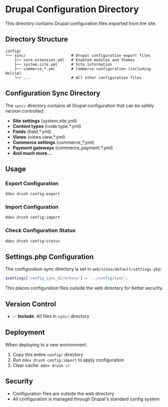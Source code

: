 # Drupal Configuration Directory

This directory contains Drupal configuration files exported from the site.

## Directory Structure

```
config/
└── sync/                    # Drupal configuration export files
    ├── core.extension.yml   # Enabled modules and themes
    ├── system.site.yml      # Site information
    ├── commerce_*.yml       # Commerce configuration (including Helcim)
    └── ...                  # All other configuration files
```

## Configuration Sync Directory

The `sync/` directory contains all Drupal configuration that can be safely version controlled:

- **Site settings** (system.site.yml)
- **Content types** (node.type.*.yml)
- **Fields** (field.*.yml)
- **Views** (views.view.*.yml)
- **Commerce settings** (commerce_*.yml)
- **Payment gateways** (commerce_payment.*.yml)
- **And much more...**

## Usage

### Export Configuration
```bash
ddev drush config:export
```

### Import Configuration
```bash
ddev drush config:import
```

### Check Configuration Status
```bash
ddev drush config:status
```

## Settings.php Configuration

The configuration sync directory is set in `web/sites/default/settings.php`:

```php
$settings['config_sync_directory'] = '../config/sync';
```

This places configuration files outside the web directory for better security.

## Version Control

- ✅ **Include**: All files in `sync/` directory

## Deployment

When deploying to a new environment:

1. Copy this entire `config/` directory
2. Run `ddev drush config:import` to apply configuration
3. Clear cache: `ddev drush cr`

## Security

- Configuration files are outside the web directory
- All configuration is managed through Drupal's standard config system
